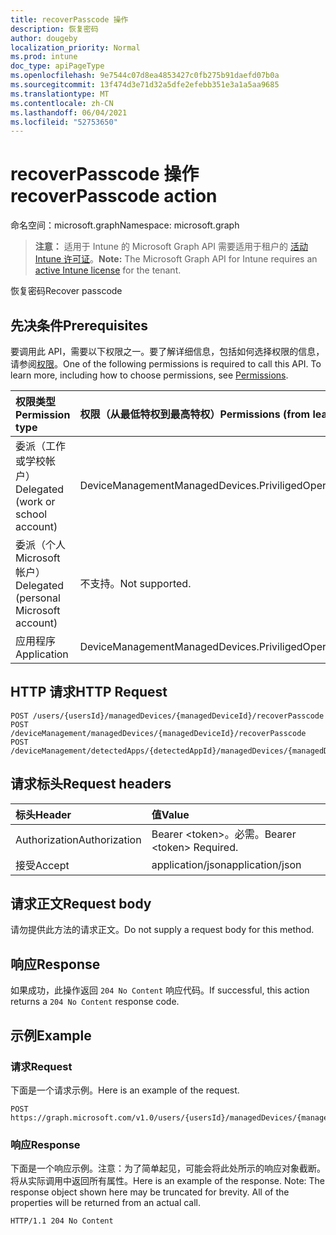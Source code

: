 ```yaml
---
title: recoverPasscode 操作
description: 恢复密码
author: dougeby
localization_priority: Normal
ms.prod: intune
doc_type: apiPageType
ms.openlocfilehash: 9e7544c07d8ea4853427c0fb275b91daefd07b0a
ms.sourcegitcommit: 13f474d3e71d32a5dfe2efebb351e3a1a5aa9685
ms.translationtype: MT
ms.contentlocale: zh-CN
ms.lasthandoff: 06/04/2021
ms.locfileid: "52753650"
---
```

# <a name="recoverpasscode-action"></a><span data-ttu-id="0d56c-103">recoverPasscode 操作</span><span class="sxs-lookup"><span data-stu-id="0d56c-103">recoverPasscode action</span></span>

<span data-ttu-id="0d56c-104">命名空间：microsoft.graph</span><span class="sxs-lookup"><span data-stu-id="0d56c-104">Namespace: microsoft.graph</span></span>

> <span data-ttu-id="0d56c-105">**注意：** 适用于 Intune 的 Microsoft Graph API 需要适用于租户的 [活动 Intune 许可证](https://go.microsoft.com/fwlink/?linkid=839381)。</span><span class="sxs-lookup"><span data-stu-id="0d56c-105">**Note:** The Microsoft Graph API for Intune requires an [active Intune license](https://go.microsoft.com/fwlink/?linkid=839381) for the tenant.</span></span>

<span data-ttu-id="0d56c-106">恢复密码</span><span class="sxs-lookup"><span data-stu-id="0d56c-106">Recover passcode</span></span>

## <a name="prerequisites"></a><span data-ttu-id="0d56c-107">先决条件</span><span class="sxs-lookup"><span data-stu-id="0d56c-107">Prerequisites</span></span>
<span data-ttu-id="0d56c-p101">要调用此 API，需要以下权限之一。要了解详细信息，包括如何选择权限的信息，请参阅[权限](/graph/permissions-reference)。</span><span class="sxs-lookup"><span data-stu-id="0d56c-p101">One of the following permissions is required to call this API. To learn more, including how to choose permissions, see [Permissions](/graph/permissions-reference).</span></span>

|<span data-ttu-id="0d56c-110">权限类型</span><span class="sxs-lookup"><span data-stu-id="0d56c-110">Permission type</span></span>|<span data-ttu-id="0d56c-111">权限（从最低特权到最高特权）</span><span class="sxs-lookup"><span data-stu-id="0d56c-111">Permissions (from least to most privileged)</span></span>|
|:---|:---|
|<span data-ttu-id="0d56c-112">委派（工作或学校帐户）</span><span class="sxs-lookup"><span data-stu-id="0d56c-112">Delegated (work or school account)</span></span>|<span data-ttu-id="0d56c-113">DeviceManagementManagedDevices.PriviligedOperation.All</span><span class="sxs-lookup"><span data-stu-id="0d56c-113">DeviceManagementManagedDevices.PriviligedOperation.All</span></span>|
|<span data-ttu-id="0d56c-114">委派（个人 Microsoft 帐户）</span><span class="sxs-lookup"><span data-stu-id="0d56c-114">Delegated (personal Microsoft account)</span></span>|<span data-ttu-id="0d56c-115">不支持。</span><span class="sxs-lookup"><span data-stu-id="0d56c-115">Not supported.</span></span>|
|<span data-ttu-id="0d56c-116">应用程序</span><span class="sxs-lookup"><span data-stu-id="0d56c-116">Application</span></span>|<span data-ttu-id="0d56c-117">DeviceManagementManagedDevices.PriviligedOperation.All</span><span class="sxs-lookup"><span data-stu-id="0d56c-117">DeviceManagementManagedDevices.PriviligedOperation.All</span></span>|

## <a name="http-request"></a><span data-ttu-id="0d56c-118">HTTP 请求</span><span class="sxs-lookup"><span data-stu-id="0d56c-118">HTTP Request</span></span>
<!-- {
  "blockType": "ignored"
}
-->
``` http
POST /users/{usersId}/managedDevices/{managedDeviceId}/recoverPasscode
POST /deviceManagement/managedDevices/{managedDeviceId}/recoverPasscode
POST /deviceManagement/detectedApps/{detectedAppId}/managedDevices/{managedDeviceId}/recoverPasscode
```

## <a name="request-headers"></a><span data-ttu-id="0d56c-119">请求标头</span><span class="sxs-lookup"><span data-stu-id="0d56c-119">Request headers</span></span>
|<span data-ttu-id="0d56c-120">标头</span><span class="sxs-lookup"><span data-stu-id="0d56c-120">Header</span></span>|<span data-ttu-id="0d56c-121">值</span><span class="sxs-lookup"><span data-stu-id="0d56c-121">Value</span></span>|
|:---|:---|
|<span data-ttu-id="0d56c-122">Authorization</span><span class="sxs-lookup"><span data-stu-id="0d56c-122">Authorization</span></span>|<span data-ttu-id="0d56c-123">Bearer &lt;token&gt;。必需。</span><span class="sxs-lookup"><span data-stu-id="0d56c-123">Bearer &lt;token&gt; Required.</span></span>|
|<span data-ttu-id="0d56c-124">接受</span><span class="sxs-lookup"><span data-stu-id="0d56c-124">Accept</span></span>|<span data-ttu-id="0d56c-125">application/json</span><span class="sxs-lookup"><span data-stu-id="0d56c-125">application/json</span></span>|

## <a name="request-body"></a><span data-ttu-id="0d56c-126">请求正文</span><span class="sxs-lookup"><span data-stu-id="0d56c-126">Request body</span></span>
<span data-ttu-id="0d56c-127">请勿提供此方法的请求正文。</span><span class="sxs-lookup"><span data-stu-id="0d56c-127">Do not supply a request body for this method.</span></span>

## <a name="response"></a><span data-ttu-id="0d56c-128">响应</span><span class="sxs-lookup"><span data-stu-id="0d56c-128">Response</span></span>
<span data-ttu-id="0d56c-129">如果成功，此操作返回 `204 No Content` 响应代码。</span><span class="sxs-lookup"><span data-stu-id="0d56c-129">If successful, this action returns a `204 No Content` response code.</span></span>

## <a name="example"></a><span data-ttu-id="0d56c-130">示例</span><span class="sxs-lookup"><span data-stu-id="0d56c-130">Example</span></span>

### <a name="request"></a><span data-ttu-id="0d56c-131">请求</span><span class="sxs-lookup"><span data-stu-id="0d56c-131">Request</span></span>
<span data-ttu-id="0d56c-132">下面是一个请求示例。</span><span class="sxs-lookup"><span data-stu-id="0d56c-132">Here is an example of the request.</span></span>
``` http
POST https://graph.microsoft.com/v1.0/users/{usersId}/managedDevices/{managedDeviceId}/recoverPasscode
```

### <a name="response"></a><span data-ttu-id="0d56c-133">响应</span><span class="sxs-lookup"><span data-stu-id="0d56c-133">Response</span></span>
<span data-ttu-id="0d56c-p102">下面是一个响应示例。注意：为了简单起见，可能会将此处所示的响应对象截断。将从实际调用中返回所有属性。</span><span class="sxs-lookup"><span data-stu-id="0d56c-p102">Here is an example of the response. Note: The response object shown here may be truncated for brevity. All of the properties will be returned from an actual call.</span></span>
``` http
HTTP/1.1 204 No Content
```




